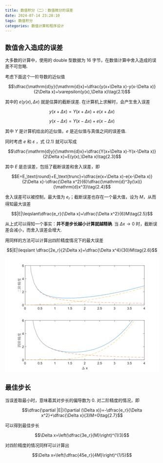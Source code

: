```yaml
---
title: 数值积分（二）：数值微分的误差
date: 2024-07-14 23:28:10
tags: 数值积分
categories: 数值计算和程序设计
---
```

## 数值舍入造成的误差

大多数的计算中，使用的 double 型数据为 16 字节，在数值计算中舍入造成的误差不可忽略.

考虑下面这个一阶导数的近似值

$$\dfrac{\mathrm{d}y}{\mathrm{d}x}=\dfrac{y(x+\Delta x)-y(x-\Delta x)}{2\Delta x}+\varepsilon(y(x),\Delta x)\tag{2.1}$$

其中的 $\varepsilon(y(x),\Delta x)$ 就是估算的截断误差. 在计算机上求解时，会产生舍入误差

$$y(x+\Delta x)=Y(x+\Delta x)+e(x+\Delta x)\tag{2.2a}$$

$$y(x-\Delta x)=Y(x-\Delta x)+e(x-\Delta x)\tag{2.2b}$$

其中 $Y$ 是计算机给出的近似值，$e$ 是近似值与真值之间的误差值.

同时考虑 $e$ 和 $\varepsilon$ ，式 (2.1) 就可以写成

$$\dfrac{\mathrm{d}y}{\mathrm{d}x}=\dfrac{Y(x+\Delta x)-Y(x-\Delta x)}{2\Delta x}+E(y(x),\Delta x)\tag{2.3}$$

其中 $E$ 是总误差，包括了截断误差和舍入误差，即

$$E=E_\text{round}+E_\text{trunc}=\dfrac{e(x+\Delta x)-e(x-\Delta x)}{2\Delta x}-\dfrac{\Delta x^2}{6}\dfrac{\mathrm{d}^3y(\xi)}{\mathrm{d}x^3}\tag{2.4}$$

舍入误差可以被控制，最大值为 $e_r$；截断误差也存在一个最大值，设为 $M$，从而得知最大误差

$$|E|\leqslant\dfrac{e_r}{\Delta x}+\dfrac{\Delta x^2}{6}M\tag{2.5}$$

从上式可以得知一个事实：**并不是步长越小计算就越精确**. 当 $\Delta x\to 0$ 时，截断误差会减小，而舍入误差会增大.

用同样的方法可以计算出四阶精度情况下的最大误差

$$|E|\leqslant \dfrac{2e_r}{2\Delta x}+\dfrac{\Delta x^4}{30}M\tag{2.6}$$

![误差舍入和最佳步长](https://github.com/PourRevenir/PourRevenir.github.io/blob/main/source/img/post2_fig1.svg)

## 最佳步长

当误差取最小时，意味着其对步长的偏导数为 0. 对二阶精度的情况，即

$$\dfrac{\partial |E|}{\partial (\Delta x)}=-\dfrac{e_r}{\Delta x^2}+\dfrac{\Delta x}{3}M=0\tag{2.7}$$

可以得到最佳步长

$$\Delta x=\left(\dfrac{3e_r}{M}\right)^{1/3}$$

对四阶精度的情况同样可以计算出

$$\Delta x=\left(\dfrac{45e_r}{4M}\right)^{1/5}$$
